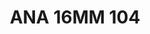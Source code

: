 ---
title: ANA 16MM 104
date: 
draft: false

# descripcion
description : Anillo de plata 925 y nácar

materials: Plata 925

color: 

dimensions: 16mm diámetro

code: 05-29-1370

type: "Anillos"

categories: []

price: $12.940,00

price_eftvo: $11.000,00

# Images
# first image will be shown in the product page
images:
  # - image: "images/path_to_image"
  # La ubicacion de las imagenes es imagenes/Anillos/Anillos.Nácar/05-29-1370-ana-16mm-104
  - image: "./images/anillos/nácar/05-29-1370-ana-16mm-104.jpg"
---